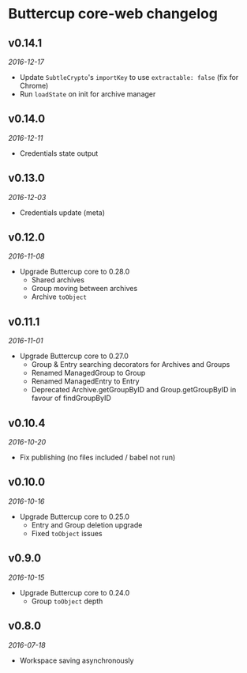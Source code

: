 # Buttercup core-web changelog

## v0.14.1
_2016-12-17_

 * Update `SubtleCrypto`'s `importKey` to use `extractable: false` (fix for Chrome)
 * Run `loadState` on init for archive manager

## v0.14.0
_2016-12-11_

 * Credentials state output

## v0.13.0
_2016-12-03_

 * Credentials update (meta)

## v0.12.0
_2016-11-08_

 * Upgrade Buttercup core to 0.28.0
   * Shared archives
   * Group moving between archives
   * Archive `toObject` 

## v0.11.1
_2016-11-01_

 * Upgrade Buttercup core to 0.27.0
   * Group & Entry searching decorators for Archives and Groups
   * Renamed ManagedGroup to Group
   * Renamed ManagedEntry to Entry
   * Deprecated Archive.getGroupByID and Group.getGroupByID in favour of findGroupByID

## v0.10.4
_2016-10-20_

 * Fix publishing (no files included / babel not run)

## v0.10.0
_2016-10-16_

 * Upgrade Buttercup core to 0.25.0
    * Entry and Group deletion upgrade
    * Fixed `toObject` issues

## v0.9.0
_2016-10-15_

 * Upgrade Buttercup core to 0.24.0
    * Group `toObject` depth

## v0.8.0
_2016-07-18_

 * Workspace saving asynchronously

